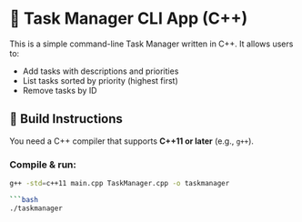 # 🧾 Task Manager CLI App (C++)

This is a simple command-line Task Manager written in C++. It allows users to:

- Add tasks with descriptions and priorities
- List tasks sorted by priority (highest first)
- Remove tasks by ID

## 🔨 Build Instructions

You need a C++ compiler that supports **C++11 or later** (e.g., `g++`).

### Compile & run:

```bash
g++ -std=c++11 main.cpp TaskManager.cpp -o taskmanager

```bash
./taskmanager
